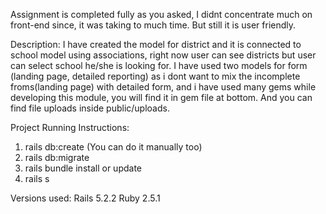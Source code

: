 Assignment is completed fully as you asked, I didnt concentrate much on front-end since, it was taking to much time. But still it is user friendly.

Description:
I have created the model for district and it is connected to school model using associations, right now user can see districts but user can select school he/she is looking for.
I have used two models for form (landing page, detailed reporting) as i dont want to mix the incomplete froms(landing page) with detailed form, and i have used many gems while developing this module, you will find it in gem file at bottom. And you can find file uploads inside public/uploads.

Project Running Instructions: 
1. rails db:create (You can do it manually too)
2. rails db:migrate
3. rails bundle install or update
4. rails s

Versions used: 
Rails 5.2.2
Ruby 2.5.1